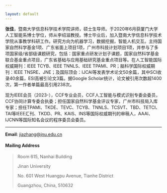 ```yaml
---

layout: default 
---
```


**张佳**，暨南大学信息科学技术学院讲师，硕士生导师。于2020年6月获厦门大学人工智能系博士学位，师从李绍滋教授。博士毕业后，加入暨南大学信息科学技术学院从事教学科研工作。研究方向为机器学习，数据挖掘，智能人机交互。主持国家自然科学基金1项、广东省面上项目1项，广州市科技计划项目1项，并参与了多项国家级/省部级课题研究，包括：国家重点研发计划子课题，国家自然科学基金联合基金重点项目，广东省基础与应用基础研究基金重点项目等。在人工智能国际权威期刊：IEEE TCYB、IEEE TNNLS、IEEE TPAMI、PR；脑科学国际权威期刊：IEEE TNSRE、JNE；及国际顶会：IJCAI等发表学术论文50余篇，其中SCI收录40余篇，ESI高被引论文3篇。据Google Scholar统计，论文被引用次数超1400次，第一作者单篇最高引用238次。

现为IEEE会员（2023-），CCF专业会员，CCF人工智能与模式识别专委会委员，CCF协同计算专委会执委；担任国家自然科学基金评议专家，广州市科技局入库专家；担任TPAMI、TKDE、TEVC、TCYB、TNNLS、TCSVT、TBD、TETCI、TAI等IEEE汇刊、TKDD、PR、KAIS、INS等国际权威期刊的审稿人，AAAI、IJCNN等国际知名会议的程序委员会委员。

---

**Email**: [jiazhang@jnu.edu.cn](mailto:jiazhang@jnu.edu.cn)

#### Mailing Address

>Room 615, Nanhai Building
>
>Jinan University
>
>No. 601 West Huangpu Avenue, Tianhe District
>
>Guangzhou, China, 510632 
